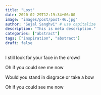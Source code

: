 ```yaml
---
title: "Lost"
date: 2020-02-29T12:19:34+06:00
image: "images/post/post-46.jpg"
author: "Sejal Sanghvi" # use capitalize
description: "This is meta description."
categories: ["abstract"]
tags: ["inspiration", "abstract"]
draft: false
---
```

I still look for your face in the crowd

Oh if you could see me now

Would you stand in disgrace or take a bow

Oh if you could see me now